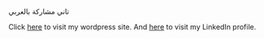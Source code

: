 تاني مشاركة بالعربي

Click [here](https://ahmedabdelhadykhedr.wordpress.com) to visit my wordpress site.
And [here](https://eg.linkedin.com/in/ahmedabdelhadykhedr) to visit my LinkedIn profile.